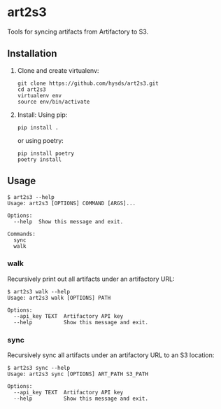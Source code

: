 # art2s3
Tools for syncing artifacts from Artifactory to S3.

## Installation
1. Clone and create virtualenv:
   ```
   git clone https://github.com/hysds/art2s3.git
   cd art2s3
   virtualenv env
   source env/bin/activate
   ```

2. Install:
   Using pip:
   ```
   pip install .
   ```

   or using poetry:
   ```
   pip install poetry
   poetry install
   ```

## Usage
```
$ art2s3 --help
Usage: art2s3 [OPTIONS] COMMAND [ARGS]...

Options:
  --help  Show this message and exit.

Commands:
  sync
  walk
```

### walk
Recursively print out all artifacts under an artifactory URL:

```
$ art2s3 walk --help
Usage: art2s3 walk [OPTIONS] PATH

Options:
  --api_key TEXT  Artifactory API key
  --help          Show this message and exit.
```

### sync
Recursively sync all artifacts under an artifactory URL to an S3 location:

```
$ art2s3 sync --help
Usage: art2s3 sync [OPTIONS] ART_PATH S3_PATH

Options:
  --api_key TEXT  Artifactory API key
  --help          Show this message and exit.
```

